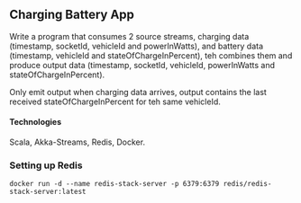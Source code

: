 ## Charging Battery App

Write a program that consumes 2 source streams, charging data (timestamp, socketId, vehicleId and powerInWatts), and battery data (timestamp, vehicleId and stateOfChargeInPercent),
teh combines them and produce output data (timestamp, socketId, vehicleId, powerInWatts and stateOfChargeInPercent).

Only emit output when charging data arrives, output contains the last received stateOfChargeInPercent for teh same vehicleId.

#### Technologies
Scala, Akka-Streams, Redis, Docker.

### Setting up Redis
```
docker run -d --name redis-stack-server -p 6379:6379 redis/redis-stack-server:latest
```
